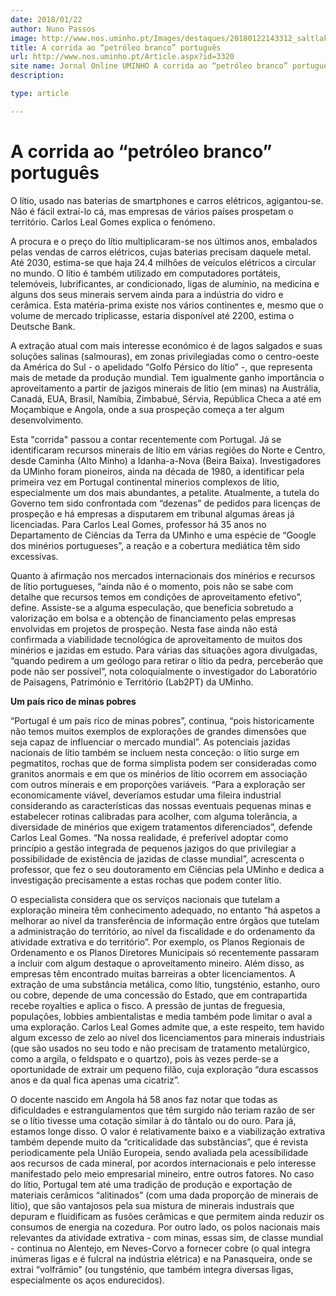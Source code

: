 ```yaml
---
date: 2018/01/22
author: Nuno Passos
image: http://www.nos.uminho.pt/Images/destaques/20180122143312_saltlakebolivialithiumadmin9003.jpg
title: A corrida ao “petróleo branco” português
url: http://www.nos.uminho.pt/Article.aspx?id=3320
site name: Jornal Online UMINHO A corrida ao “petróleo branco” português
description: 

type: article

---
```

# A corrida ao “petróleo branco” português




O lítio, usado nas baterias de smartphones e carros elétricos, agigantou-se. Não é fácil extraí-lo cá, mas empresas de vários países prospetam o território. Carlos Leal Gomes explica o fenómeno.

A procura e o preço do lítio multiplicaram-se nos últimos anos, embalados pelas vendas de carros elétricos, cujas baterias precisam daquele metal. Até 2030, estima-se que haja 24.4 milhões de veículos elétricos a circular no mundo. O lítio é também utilizado em computadores portáteis, telemóveis, lubrificantes, ar condicionado, ligas de alumínio, na medicina e alguns dos seus minerais servem ainda para a indústria do vidro e cerâmica. Esta matéria-prima existe nos vários continentes e, mesmo que o volume de mercado triplicasse, estaria disponível até 2200, estima o Deutsche Bank.

A extração atual com mais interesse económico é de lagos salgados e suas soluções salinas (salmouras), em zonas privilegiadas como o centro-oeste da América do Sul - o apelidado “Golfo Pérsico do lítio” -, que representa mais de metade da produção mundial. Tem igualmente ganho importância o aproveitamento a partir de jazigos minerais de lítio (em minas) na Austrália, Canadá, EUA, Brasil, Namíbia, Zimbabué, Sérvia, República Checa a até em Moçambique e Angola, onde a sua prospeção começa a ter algum desenvolvimento.

Esta "corrida" passou a contar recentemente com Portugal. Já se identificaram recursos minerais de lítio em várias regiões do Norte e Centro, desde Caminha (Alto Minho) a Idanha-a-Nova (Beira Baixa). Investigadores da UMinho foram pioneiros, ainda na década de 1980, a identificar pela primeira vez em Portugal continental minerios complexos de lítio, especialmente um dos mais abundantes, a petalite. Atualmente, a tutela do Governo tem sido confrontada com “dezenas” de pedidos para licenças de prospeção e há empresas a disputarem em tribunal algumas áreas já licenciadas. Para Carlos Leal Gomes, professor há 35 anos no Departamento de Ciências da Terra da UMinho e uma espécie de “Google dos minérios portugueses”, a reação e a cobertura mediática têm sido excessivas.

Quanto à afirmação nos mercados internacionais dos minérios e recursos de lítio portugueses, “ainda não é o momento, pois não se sabe com detalhe que recursos temos em condições de aproveitamento efetivo”, define. Assiste-se a alguma especulação, que beneficia sobretudo a valorização em bolsa e a obtenção de financiamento pelas empresas envolvidas em projetos de prospeção. Nesta fase ainda não está confirmada a viabilidade tecnológica de aproveitamento de muitos dos minérios e jazidas em estudo. Para várias das situações agora divulgadas, “quando pedirem a um geólogo para retirar o lítio da pedra, perceberão que pode não ser possível”, nota coloquialmente o investigador do Laboratório de Paisagens, Património e Território (Lab2PT) da UMinho.

**Um país rico de minas pobres** 

“Portugal é um país rico de minas pobres”, continua, “pois historicamente não temos muitos exemplos de explorações de grandes dimensões que seja capaz de influenciar o mercado mundial”. As potenciais jazidas nacionais de lítio também se incluem nesta conceção: o lítio surge em pegmatitos, rochas que de forma simplista podem ser consideradas como granitos anormais e em que os minérios de lítio ocorrem em associação com outros minerais e em proporções variáveis. “Para a exploração ser economicamente viável, deveríamos estudar uma fileira industrial considerando as características das nossas eventuais pequenas minas e estabelecer rotinas calibradas para acolher, com alguma tolerância, a diversidade de minérios que exigem tratamentos diferenciados”, defende Carlos Leal Gomes. “Na nossa realidade, é preferível adoptar como princípio a gestão integrada de pequenos jazigos do que privilegiar a possibilidade de existência de jazidas de classe mundial”, acrescenta o professor, que fez o seu doutoramento em Ciências pela UMinho e dedica a investigação precisamente a estas rochas que podem conter lítio.

O especialista considera que os serviços nacionais que tutelam a exploração mineira têm conhecimento adequado, no entanto “há aspetos a melhorar ao nível da transferência de informação entre órgãos que tutelam a administração do território, ao nível da fiscalidade e do ordenamento da atividade extrativa e do território”. Por exemplo, os Planos Regionais de Ordenamento e os Planos Diretores Municipais só recentemente passaram a incluir com algum destaque o aproveitamento mineiro. Além disso, as empresas têm encontrado muitas barreiras a obter licenciamentos. A extração de uma substância metálica, como lítio, tungsténio, estanho, ouro ou cobre, depende de uma concessão do Estado, que em contrapartida recebe royalties e aplica o fisco. A pressão de juntas de freguesia, populações, lobbies ambientalistas e media também pode limitar o aval a uma exploração. Carlos Leal Gomes admite que, a este respeito, tem havido algum excesso de zelo ao nível dos licenciamentos para minerais industriais (que são usados no seu todo e não precisam de tratamento metalúrgico, como a argila, o feldspato e o quartzo), pois às vezes perde-se a oportunidade de extrair um pequeno filão, cuja exploração “dura escassos anos e da qual fica apenas uma cicatriz”.

O docente nascido em Angola há 58 anos faz notar que todas as dificuldades e estrangulamentos que têm surgido não teriam razão de ser se o lítio tivesse uma cotação similar à do tântalo ou do ouro. Para já, estamos longe disso. O valor é relativamente baixo e a viabilização extrativa também depende muito da “criticalidade das substâncias”, que é revista periodicamente pela União Europeia, sendo avaliada pela acessibilidade aos recursos de cada mineral, por acordos internacionais  e pelo interesse manifestado pelo meio empresarial mineiro, entre outros fatores. No caso do lítio, Portugal tem até uma tradição de produção e exportação de materiais cerâmicos “alitinados” (com uma dada proporção de minerais de lítio), que são vantajosos pela sua mistura de minerais industrais que depuram e fluidificam as fusões cerâmicas e que permitem ainda reduzir os consumos de energia na cozedura. Por outro lado, os polos nacionais mais relevantes da atividade extrativa - com minas, essas sim, de classe mundial - continua no Alentejo, em Neves-Corvo a fornecer cobre (o qual integra inúmeras ligas e é fulcral na indústria elétrica) e na Panasqueira, onde se extrai “volfrâmio” (ou tungsténio, que também integra diversas ligas, especialmente os aços endurecidos).
